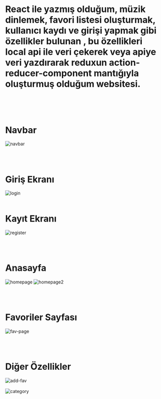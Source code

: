 <h1>React ile yazmış olduğum, müzik dinlemek, favori listesi oluşturmak, kullanıcı kaydı ve girişi yapmak gibi özellikler bulunan , bu özellikleri local api ile veri çekerek veya apiye veri yazdırarak reduxun action-reducer-component mantığıyla oluşturmuş olduğum websitesi.<h1/>

<br>
<h1>Navbar</h1>

![navbar](https://github.com/iyazici00/React-Course/assets/114590000/3dedfb09-b9c4-42c5-94fb-fea43fa34e75)

<br>
<br>
<h1>Giriş Ekranı</h1>

![login](https://github.com/iyazici00/React-Course/assets/114590000/94bc483c-2500-419d-85bb-fad69d6f54f7)
<br>
<br>
<h1>Kayıt Ekranı</h1>

![register](https://github.com/iyazici00/React-Course/assets/114590000/431f1c29-ef0e-4896-a67f-04a5e015d8a9)

<br>
<br>
<h1>Anasayfa</h1>

![homepage](https://github.com/iyazici00/React-Course/assets/114590000/a81d1ba7-c56e-4b56-879f-69ca736da6de)
![homepage2](https://github.com/iyazici00/React-Course/assets/114590000/a0aa4ad0-4f4a-4f38-b970-9a5f50c07625)


<br>
<br>
<h1>Favoriler Sayfası</h1>

![fav-page](https://github.com/iyazici00/React-Course/assets/114590000/55ae7cef-f419-4caa-9646-b94f1a88fc85)

<br>
<br>
<h1>Diğer Özellikler</h1>

![add-fav](https://github.com/iyazici00/React-Course/assets/114590000/175b2ce3-cbf3-4884-9cf4-0b37c7dd885d)
<br>
<br>
![category](https://github.com/iyazici00/React-Course/assets/114590000/3130dfde-a4a7-497b-8dad-cc9a1d0395fb)

